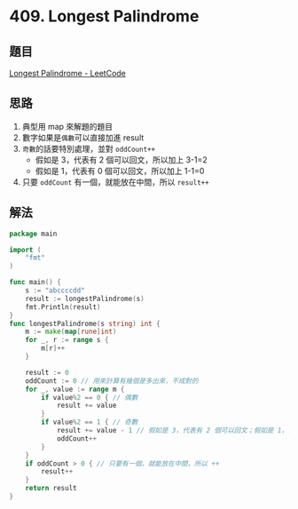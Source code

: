 # 409. Longest Palindrome

## 題目

[Longest Palindrome - LeetCode](https://leetcode.com/problems/longest-palindrome/)

## 思路

1. 典型用 map 來解題的題目
2. 數字如果是`偶數`可以直接加進 result
3. `奇數`的話要特別處理，並對 `oddCount++`
   - 假如是 3，代表有 2 個可以回文，所以加上 3-1=2
   - 假如是 1，代表有 0 個可以回文，所以加上 1-1=0
4. 只要 `oddCount` 有一個，就能放在中間，所以 `result++`

## 解法

```go
package main

import (
	"fmt"
)

func main() {
	s := "abccccdd"
	result := longestPalindrome(s)
	fmt.Println(result)
}
func longestPalindrome(s string) int {
	m := make(map[rune]int)
	for _, r := range s {
		m[r]++
	}

	result := 0
	oddCount := 0 // 用來計算有幾個是多出來，不成對的
	for _, value := range m {
		if value%2 == 0 { // 偶數
			result += value
		}
		if value%2 == 1 { // 奇數
			result += value - 1 // 假如是 3，代表有 2 個可以回文；假如是 1，則加上 0
			oddCount++
		}
	}
	if oddCount > 0 { // 只要有一個，就能放在中間，所以 ++
		result++
	}
	return result
}
```
